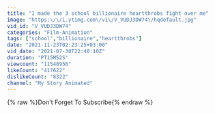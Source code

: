 ```yaml
---
title: "I made the 3 school billionaire heartthrobs fight over me"
image: "https:\/\/i.ytimg.com\/vi\/V_VUDJ3DW74\/hqdefault.jpg"
vid_id: "V_VUDJ3DW74"
categories: "Film-Animation"
tags: ["school","billionaire","heartthrobs"]
date: "2021-11-23T02:23:25+03:00"
vid_date: "2021-07-30T22:40:10Z"
duration: "PT15M52S"
viewcount: "11548956"
likeCount: "417622"
dislikeCount: "8322"
channel: "My Story Animated"
---
```

{% raw %}Don't Forget To Subscribe{% endraw %}
